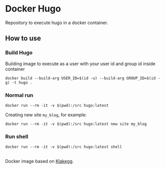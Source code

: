 # Docker Hugo

Repository to execute hugo in a docker container.

## How to use

### Build Hugo

Building image to execute as a user with your user id and group id inside container

```
docker build --build-arg USER_ID=$(id -u) --build-arg GROUP_ID=$(id -g) -t hugo .
```

### Normal run


```
docker run --rm -it -v $(pwd):/src hugo:latest
```

Creating new site `my_blog`, for example:

```
docker run --rm -it -v $(pwd):/src hugo:latest new site my_blog
```

### Run shell

```
docker run --rm -it -v $(pwd):/src hugo:latest shell
```


## 

Docker image based on [Klakegg](https://github.com/klakegg/docker-hugo).